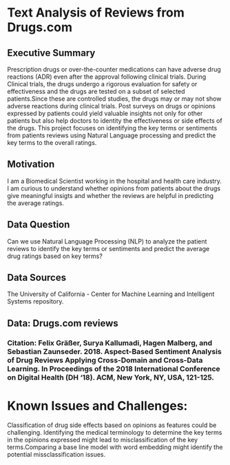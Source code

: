 # Text Analysis of Reviews from Drugs.com

## Executive Summary
Prescription drugs or over-the-counter medications can have adverse drug reactions (ADR) even after the approval following clinical trials.  During Clinical trials, the drugs undergo a rigorous evaluation  for safety or effectiveness and the drugs are tested on a subset of selected patients.Since these are controlled studies, the drugs may or may not show adverse reactions during clinical trials. Post surveys on drugs or opinions expressed by patients could yield valuable insights not only for other patients but also help doctors to identity the effectiveness or side effects of the drugs. This project focuses on identifying the key terms or sentiments from patients reviews using Natural Language processing and predict the key terms to the overall ratings.

## Motivation
I am a Biomedical Scientist working in the hospital and health care industry.  I am curious to understand whether opinions from patients about the drugs give meaningful insigts and whether the reviews are helpful in predicting the average ratings.

## Data Question
Can we use Natural Language Processing (NLP) to analyze the patient reviews to identify the key terms or sentiments and predict the average drug ratings based on key terms?

## Data Sources
The University of California - Center for Machine Learning and Intelligent Systems repository.
## Data: Drugs.com reviews

### Citation: Felix Gräßer, Surya Kallumadi, Hagen Malberg, and Sebastian Zaunseder. 2018. Aspect-Based Sentiment Analysis of Drug Reviews Applying Cross-Domain and Cross-Data Learning. In Proceedings of the 2018 International Conference on Digital Health (DH ‘18). ACM, New York, NY, USA, 121-125.

# Known Issues and Challenges:
Classification of drug side effects based on opinions as features could be challenging. Identifying the medical terminology to determine the key terms in the opinions expressed might lead to misclassification of the key terms.Comparing a base line model with word embedding might identify the potential missclassification issues.  
